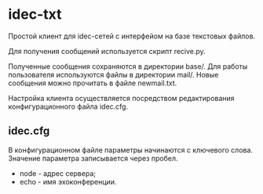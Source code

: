idec-txt
========
Простой клиент для idec-сетей с интерфейом на базе текстовых файлов.

Для получения сообщений используется скрипт recive.py.

Полученные сообщения сохраняются в директории base/. Для работы пользователя используются файлы в директории mail/. Новые сообщения можно прочитать в файле newmail.txt.

Настройка клиента осуществляется посредством редактирования конфигурационного файла idec.cfg.


idec.cfg
--------
В конфигурационном файле параметры начинаются с ключевого слова. Значение параметра записывается через пробел.

* node - адрес сервера;
* echo - имя эхоконференции.